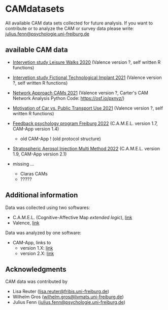 # CAMdatasets
All available CAM data sets collected for future analysis. If you want to contribute or to analyze the CAM or survey data please write: <julius.fenn@psychologie.uni-freiburg.de>


## available CAM data

- [Intervetion study Leisure Walks 2020](/Intervetion%20study%20Leisure%20Walks%202020) (Valence version ?, self written R functions)
- [Intervetion study Fictional Technological Implant 2021](/Intervetion%20study%20Fictional%20Technological%20Implant%202021) (Valence version ?, self written R functions)
- [Network Approach CAMs 2021](/Network%20Approach%20CAMs%202021) (Valence version ?, Carter's CAM Network Analysis Python Code: https://osf.io/pxnvz/)

- [Motivation of Car vs. Public Transport Use 2021](/Network%20Approach%20CAMs%202021) (Valence version ?, self written R functions)

- [Feedback psychology program Freiburg 2022](/Feedback%20psychology%20program%20Freiburg%202022) (C.A.M.E.L. version 1.7, CAM-App version 1.4)
    + old CAM-App ! (old protocol structure)
- [Stratospheric Aerosol Injection Multi Method 2022](/Stratospheric%20Aerosol%20Injection%20Multi%20Method%202022) (C.A.M.E.L. version 1.9, CAM-App version 2.1)
- missing ...
    + Claras CAMs
    + ?????




## Additional information

Data was collected using two softwares: 
- C.A.M.E.L. (Cognitive-Affective Map *extended logic*), [link](https://camgalaxy.github.io/)
- Valence, [link](https://cam1.psychologie.uni-freiburg.de/)

Data was analyzed by one software:
- CAM-App, links to
    - version 1.X: [link](https://fennapps.shinyapps.io/shinyCAMELv01/)
    - version 2.X: [link](https://fennapps.shinyapps.io/shinyCAMEL_v02/)


## Acknowledgments

CAM data was contributed by
- Lisa Reuter (<lisa.reuter@fribis.uni-freiburg.de>)
- Wilhelm Gros (<wilhelm.gros@livmats.uni-freiburg.de>)
- Julius Fenn (<julius.fenn@psychologie.uni-freiburg.de>)